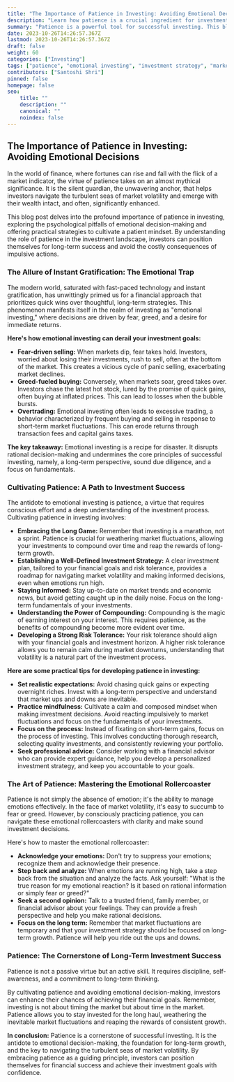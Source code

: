 ```yaml
---
title: "The Importance of Patience in Investing: Avoiding Emotional Decisions"
description: "Learn how patience is a crucial ingredient for investment success. Discover the pitfalls of emotional investing and strategies to cultivate a patient mindset."
summary: "Patience is a powerful tool for successful investing. This blog post explores the importance of patience in navigating market fluctuations and avoiding emotional decisions that can lead to losses."
date: 2023-10-26T14:26:57.367Z
lastmod: 2023-10-26T14:26:57.367Z
draft: false
weight: 60
categories: ["Investing"]
tags: ["patience", "emotional investing", "investment strategy", "market volatility", "long-term investing"]
contributors: ["Santoshi Shri"]
pinned: false
homepage: false
seo:
    title: ""
    description: ""
    canonical: ""
    noindex: false
---
```


##  The Importance of Patience in Investing: Avoiding Emotional Decisions

In the world of finance, where fortunes can rise and fall with the flick of a market indicator, the virtue of patience takes on an almost mythical significance. It is the silent guardian, the unwavering anchor, that helps investors navigate the turbulent seas of market volatility and emerge with their wealth intact, and often, significantly enhanced.  

This blog post delves into the profound importance of patience in investing, exploring the psychological pitfalls of emotional decision-making and offering practical strategies to cultivate a patient mindset. By understanding the role of patience in the investment landscape, investors can position themselves for long-term success and avoid the costly consequences of impulsive actions.

### The Allure of Instant Gratification: The Emotional Trap

The modern world, saturated with fast-paced technology and instant gratification, has unwittingly primed us for a financial approach that prioritizes quick wins over thoughtful, long-term strategies. This phenomenon manifests itself in the realm of investing as "emotional investing," where decisions are driven by fear, greed, and a desire for immediate returns. 

**Here's how emotional investing can derail your investment goals:**

* **Fear-driven selling:** When markets dip, fear takes hold. Investors, worried about losing their investments, rush to sell, often at the bottom of the market. This creates a vicious cycle of panic selling, exacerbating market declines.
* **Greed-fueled buying:**  Conversely, when markets soar, greed takes over. Investors chase the latest hot stock, lured by the promise of quick gains, often buying at inflated prices. This can lead to losses when the bubble bursts.
* **Overtrading:** Emotional investing often leads to excessive trading, a behavior characterized by frequent buying and selling in response to short-term market fluctuations. This can erode returns through transaction fees and capital gains taxes.

**The key takeaway:** Emotional investing is a recipe for disaster. It disrupts rational decision-making and undermines the core principles of successful investing, namely, a long-term perspective, sound due diligence, and a focus on fundamentals.

### Cultivating Patience: A Path to Investment Success

The antidote to emotional investing is patience, a virtue that requires conscious effort and a deep understanding of the investment process. Cultivating patience in investing involves:

* **Embracing the Long Game:** Remember that investing is a marathon, not a sprint. Patience is crucial for weathering market fluctuations, allowing your investments to compound over time and reap the rewards of long-term growth.
* **Establishing a Well-Defined Investment Strategy:** A clear investment plan, tailored to your financial goals and risk tolerance, provides a roadmap for navigating market volatility and making informed decisions, even when emotions run high.
* **Staying Informed:** Stay up-to-date on market trends and economic news, but avoid getting caught up in the daily noise. Focus on the long-term fundamentals of your investments.
* **Understanding the Power of Compounding:**  Compounding is the magic of earning interest on your interest. This requires patience, as the benefits of compounding become more evident over time.
* **Developing a Strong Risk Tolerance:** Your risk tolerance should align with your financial goals and investment horizon. A higher risk tolerance allows you to remain calm during market downturns, understanding that volatility is a natural part of the investment process.

**Here are some practical tips for developing patience in investing:**

* **Set realistic expectations:** Avoid chasing quick gains or expecting overnight riches.  Invest with a long-term perspective and understand that market ups and downs are inevitable.
* **Practice mindfulness:** Cultivate a calm and composed mindset when making investment decisions. Avoid reacting impulsively to market fluctuations and focus on the fundamentals of your investments.
* **Focus on the process:**  Instead of fixating on short-term gains, focus on the process of investing. This involves conducting thorough research, selecting quality investments, and consistently reviewing your portfolio.
* **Seek professional advice:**  Consider working with a financial advisor who can provide expert guidance, help you develop a personalized investment strategy, and keep you accountable to your goals.

### The Art of Patience: Mastering the Emotional Rollercoaster

Patience is not simply the absence of emotion; it's the ability to manage emotions effectively.  In the face of market volatility, it's easy to succumb to fear or greed. However, by consciously practicing patience, you can navigate these emotional rollercoasters with clarity and make sound investment decisions.

Here's how to master the emotional rollercoaster:

* **Acknowledge your emotions:**  Don't try to suppress your emotions; recognize them and acknowledge their presence.  
* **Step back and analyze:**  When emotions are running high, take a step back from the situation and analyze the facts.  Ask yourself: "What is the true reason for my emotional reaction? Is it based on rational information or simply fear or greed?"
* **Seek a second opinion:**  Talk to a trusted friend, family member, or financial advisor about your feelings. They can provide a fresh perspective and help you make rational decisions.
* **Focus on the long term:**  Remember that market fluctuations are temporary and that your investment strategy should be focused on long-term growth.  Patience will help you ride out the ups and downs.

### Patience: The Cornerstone of Long-Term Investment Success

Patience is not a passive virtue but an active skill. It requires discipline, self-awareness, and a commitment to long-term thinking. 

By cultivating patience and avoiding emotional decision-making, investors can enhance their chances of achieving their financial goals. Remember, investing is not about timing the market but about time in the market.  Patience allows you to stay invested for the long haul, weathering the inevitable market fluctuations and reaping the rewards of consistent growth.

**In conclusion:**  Patience is a cornerstone of successful investing.  It is the antidote to emotional decision-making, the foundation for long-term growth, and the key to navigating the turbulent seas of market volatility.  By embracing patience as a guiding principle, investors can position themselves for financial success and achieve their investment goals with confidence. 
